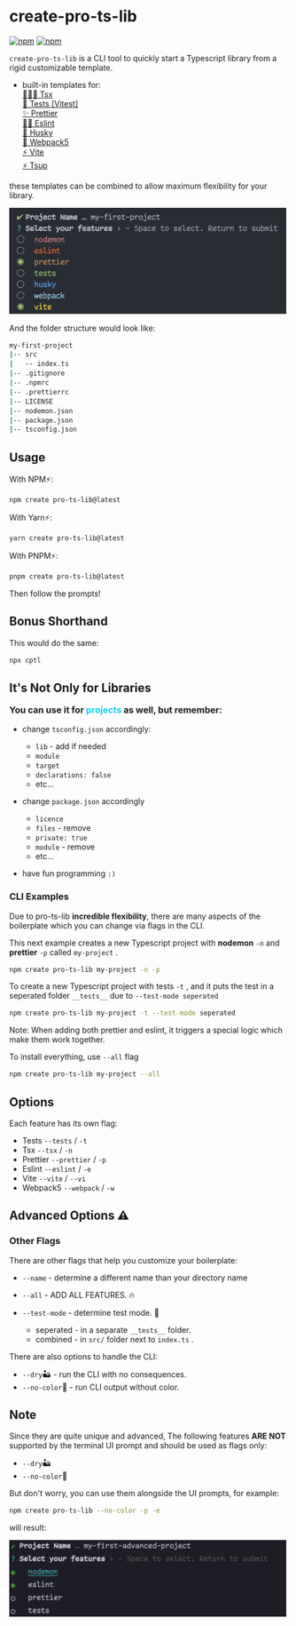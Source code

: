# create-pro-ts-lib

[![npm](https://img.shields.io/npm/v/create-pro-ts-lib.svg)](https://www.npmjs.com/package/create-pro-ts-lib)
[![npm](https://img.shields.io/npm/l/create-pro-ts-lib.svg)](https://github.com/MatanelGordon/create-pro-ts-lib/master/LICENSE)

`create-pro-ts-lib` is a CLI tool to quickly start a Typescript library from a rigid customizable template.

-   built-in templates for:
    <br/>[🕵🏻‍♀️ Tsx](https://tsx.is/)
    <br/>[🧪 Tests [Vitest]](https://vitest.dev/)
    <br/>[✨ Prettier](https://prettier.io/)
    <br/>[👮🏻‍ Eslint](https://eslint.org/)
    <br/>[🐶 Husky](https://github.com/typicode/husky)
    <br/>[🧊 Webpack5](https://webpack.js.org/)
    <br/>[⚡ Vite](https://vitejs.dev/)
    <br/>[⚡ Tsup](https://vitejs.dev/)

these templates can be combined to allow maximum flexibility for your library.

<img src="./assets/example1.png" alt="Size Limit CLI" style="max-width: 500px">

And the folder structure would look like:

```bash
my-first-project
|-- src
|   -- index.ts
|-- .gitignore
|-- .npmrc
|-- .prettierrc
|-- LICENSE
|-- nodemon.json
|-- package.json
|-- tsconfig.json
```

## Usage

With NPM⚡:

```bash
npm create pro-ts-lib@latest
```

With Yarn⚡:

```bash
yarn create pro-ts-lib@latest
```

With PNPM⚡:

```bash
pnpm create pro-ts-lib@latest
```

Then follow the prompts!

## Bonus Shorthand

This would do the same:

```bash
npx cptl
```

## It's Not Only for Libraries

<p style="font-size: 16px; font-weight: bold">
    You can use it for <span style="color:#11CCEE">projects</span> as well, but remember:
</p>

-   change `tsconfig.json` accordingly:

    -   `lib` - add if needed
    -   `module`
    -   `target`
    -   `declarations: false`
    -   etc...

-   change `package.json` accordingly

    -   `licence`
    -   `files` - remove
    -   `private: true`
    -   `module` - remove
    -   etc...

-   have fun programming `:)`

### CLI Examples

Due to pro-ts-lib **incredible flexibility**, there are many aspects of the boilerplate which you can change via
flags in the CLI.

This next example creates a new Typescript project with **nodemon** `-n` and **prettier** `-p` called `my-project`
.

```bash
npm create pro-ts-lib my-project -n -p
```

To create a new Typescript project with tests `-t` , and it puts the test in a seperated folder `__tests__` due
to `--test-mode seperated`

```bash
npm create pro-ts-lib my-project -t --test-mode seperated
```

Note: When adding both prettier and eslint, it triggers a special logic which make them work together.

To install everything, use `--all` flag

```bash
npm create pro-ts-lib my-project --all
```

## Options

Each feature has its own flag:

-   Tests `--tests` / `-t`
-   Tsx `--tsx` / `-n`
-   Prettier `--prettier` / `-p`
-   Eslint `--eslint` / `-e`
-   Vite `--vite` / `--vi`
-   Webpack5 `--webpack` / `-w`

## Advanced Options ⚠️

### Other Flags

There are other flags that help you customize your boilerplate:

-   `--name` - determine a different name than your directory name
-   `--all` - ADD ALL FEATURES. 🔥

-   `--test-mode` - determine test mode. 🧪
    -   seperated - in a separate `__tests__` folder.
    -   combined - in `src/` folder next to `index.ts` .

There are also options to handle the CLI:

-   `--dry`🏜 - run the CLI with no consequences.
-   `--no-color`🎨 - run CLI output without color.

## Note

Since they are quite unique and advanced, The following features **ARE NOT** supported by the terminal UI prompt and
should be used as flags only:

-   `--dry`🏜
-   `--no-color`🎨

But don't worry, you can use them alongside the UI prompts, for example:

```bash
npm create pro-ts-lib --no-color -p -e
```

will result:

<img src="./assets/example2.png" alt="Size Limit CLI" style="max-width: 500px">
